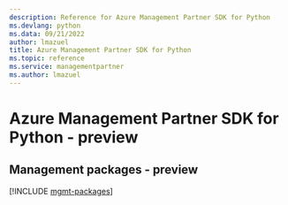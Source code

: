 ```yaml
---
description: Reference for Azure Management Partner SDK for Python
ms.devlang: python
ms.data: 09/21/2022
author: lmazuel
title: Azure Management Partner SDK for Python
ms.topic: reference
ms.service: managementpartner
ms.author: lmazuel
---
```

# Azure Management Partner SDK for Python - preview

## Management packages - preview
[!INCLUDE [mgmt-packages](management-partner-mgmt-index.md)]
